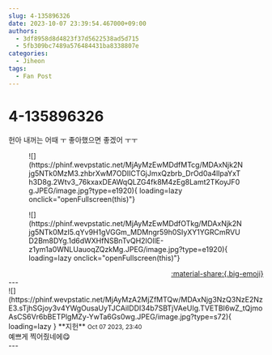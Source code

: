 ```yaml
---
slug: 4-135896326
date: 2023-10-07 23:39:54.467000+09:00
authors:
  - 3df8958d8d4823f37d5622538ad5d715
  - 5fb309bc7489a576484431ba8338807e
categories:
  - Jiheon
tags:
  - Fan Post
---
```


# 4-135896326

<div class="post-container" markdown="1">
<div class="content-container md-sidebar__scrollwrap" markdown="1">

헌아 내꺼는 어때 ㅜ 좋아했으면 좋겠어 ㅜㅜ 
<figure markdown="1">
![](https://phinf.wevpstatic.net/MjAyMzEwMDdfMTcg/MDAxNjk2Njg5NTk0MzM3.zhbrXwM7ODIICTGjJmxQzbrb_DrOd0a4lIpaYxTh3D8g.2Wtv3_76kxaxDEAWqQLZG4fk8M4zEg8Lamt2TKoyJF0g.JPEG/image.jpg?type=e1920){ loading=lazy onclick="openFullscreen(this)"}
</figure>

<figure markdown="1">
![](https://phinf.wevpstatic.net/MjAyMzEwMDdfOTkg/MDAxNjk2Njg5NTk0MzI5.qYv9H1gVGGm_MDMngr59h0SIyXY1YGRCmRVUD2Bm8DYg.1d6dWXHfNSBnTvQH2IOllE-z1ym1a0WNLUauoqZQzkMg.JPEG/image.jpg?type=e1920){ loading=lazy onclick="openFullscreen(this)"}
</figure>


</div>
</div>

<div style="text-align: right;" markdown="1">
<a href="https://weverse.io/fromis9/fanpost/4-135896326" style="text-align: right;">:material-share:{.big-emoji}</a>
</div>
---

<div class="comments-container md-sidebar__scrollwrap" markdown="1">
<div class="comment" markdown="1">
<div class='id-container' markdown="1">
![](https://phinf.wevpstatic.net/MjAyMzA2MjZfMTQw/MDAxNjg3NzQ3NzE2NzE3.sTjhSGjoy3v4YWgOusaUyTJCAiIDDI34b7SBTjVAeUIg.TVETBI6wZ_tQjmoAsCS6Vr6bBETPlgMZy-YwTa6Gs0wg.JPEG/image.jpg?type=s72){ loading=lazy }
**<span class="artist">지헌</span>** <small>Oct 07 2023, 23:40</small><br>
</div>
<div class='comment-body' markdown="1">
예쁘게 찍어줬네에😋
</div>
</div>
</div>
---
